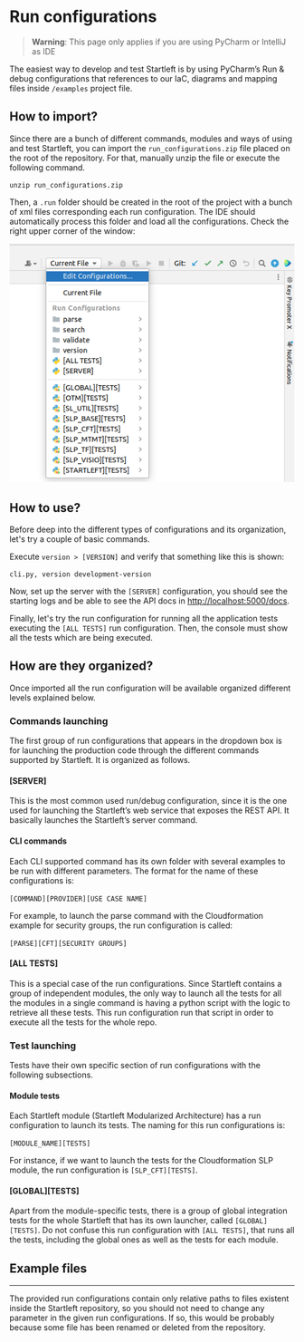# Run configurations

> **Warning**: This page only applies if you are using PyCharm or IntelliJ as IDE

The easiest way to develop and test Startleft is by using PyCharm’s Run & debug configurations that references to our IaC, 
diagrams and mapping files inside `/examples` project file. 

## How to import?
Since there are a bunch of different commands, modules and 
ways of using and test Startleft, you can import the `run_configurations.zip` file placed on the root of the repository. 
For that, manually unzip the file or execute the following command. 

```shell
unzip run_configurations.zip
```
Then, a `.run` folder should be created in the root of the project with a bunch of xml files corresponding each run configuration.
The IDE should automatically process this folder and load all the configurations. Check the right upper corner of the window:

![img/run-configurations.png](img/run-configurations.png)

## How to use?
Before deep into the different types of configurations and its organization, let's try a couple of basic commands.

Execute `version > [VERSION]` and verify that something like this is shown:

```shell
cli.py, version development-version
```

Now, set up the server with the `[SERVER]` configuration, you should see the starting logs and be able to see the API docs in 
[http://localhost:5000/docs](http://localhost:5000/docs).

Finally, let's try the run configuration for running all the application tests executing the `[ALL TESTS]` run configuration.
Then, the console must show all the tests which are being executed.

## How are they organized?
Once imported all the run configuration will be available organized different levels explained below.

### Commands launching
The first group of run configurations that appears in the dropdown box is for launching the production code through the different commands supported by Startleft. It is organized as follows.

#### [SERVER]
This is the most common used run/debug configuration, since it is the one used for launching the Startleft’s web service that exposes the REST API. It basically launches the Startleft’s server command.

#### CLI commands
Each CLI supported command has its own folder with several examples to be run with different parameters. The format for the name of these configurations is:

`[COMMAND][PROVIDER][USE CASE NAME]` 

For example, to launch the parse command with the Cloudformation example for security groups, the run configuration is called:

`[PARSE][CFT][SECURITY GROUPS]`

#### [ALL TESTS]
This is a special case of the run configurations. Since Startleft contains a group of independent modules, the only way 
to launch all the tests for all the modules in a single command is having a python script with the logic to retrieve all these tests. 
This run configuration run that script in order to execute all the tests for the whole repo.

### Test launching
Tests have their own specific section of run configurations with the following subsections.

#### Module tests
Each Startleft module (Startleft Modularized Architecture) has a run configuration to launch its tests. The naming for this run configurations is:

`[MODULE_NAME][TESTS]` 

For instance, if we want to launch the tests for the Cloudformation SLP module, the run configuration is `[SLP_CFT][TESTS]`.

#### [GLOBAL][TESTS]

Apart from the module-specific tests, there is a group of global integration tests for the whole Startleft that has its own launcher, 
called `[GLOBAL][TESTS]`. Do not confuse this run configuration with `[ALL TESTS]`, that runs all the tests, including the global ones 
as well as the tests for each module.

## Example files

---
The provided run configurations contain only relative paths to files existent inside the Startleft repository, so you should 
not need to change any parameter in the given run configurations. If so, this would be probably because some file has been renamed 
or deleted from the repository.

